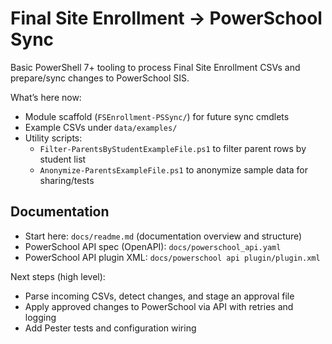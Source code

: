 # Final Site Enrollment → PowerSchool Sync

Basic PowerShell 7+ tooling to process Final Site Enrollment CSVs and prepare/sync changes to PowerSchool SIS.

What’s here now:
- Module scaffold (`FSEnrollment-PSSync/`) for future sync cmdlets
- Example CSVs under `data/examples/`
- Utility scripts:
	- `Filter-ParentsByStudentExampleFile.ps1` to filter parent rows by student list
	- `Anonymize-ParentsExampleFile.ps1` to anonymize sample data for sharing/tests

## Documentation

- Start here: `docs/readme.md` (documentation overview and structure)
- PowerSchool API spec (OpenAPI): `docs/powerschool_api.yaml`
- PowerSchool API plugin XML: `docs/powerschool api plugin/plugin.xml`

Next steps (high level):
- Parse incoming CSVs, detect changes, and stage an approval file
- Apply approved changes to PowerSchool via API with retries and logging
- Add Pester tests and configuration wiring